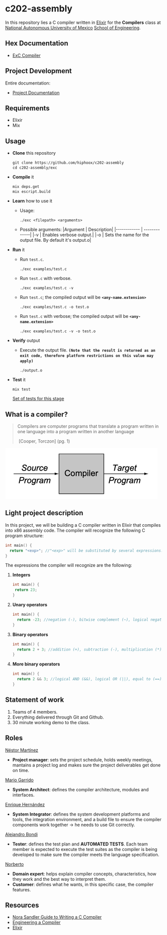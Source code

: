 # c202-assembly

In this repository lies a C compiler written in [Elixir](https://elixir-lang.org) for the **Compilers** class at [National Autonomous University of Mexico](https://www.topuniversities.com/universities/universidad-nacional-autonoma-de-mexico-unam/undergrad) [School of Engineering](http://www.fi-a.unam.mx). 

## Hex Documentation

- [ExC Compiler](https://hex.pm/packages/exc)

## Project Development

Entire documentation:

- [Project Documentation](https://github.com/hiphoox/c202-assembly/tree/master/docs)

## Requirements

- Elixir
- Mix

## Usage

- **Clone** this repository

  ```
  git clone https://github.com/hiphoox/c202-assembly
  cd c202-assembly/exc
  ```

- **Compile** it

  ```
  mix deps.get
  mix escript.build
  ```
- **Learn** how to use it
  - Usage:
    ```
    ./exc <filepath> <arguments>
    ```
  - Possible arguments:
    |Argument | Description|
    |------------ | -------------|
    |-v | Enables verbose output.|
    |-o <filename> | Sets the name for the output file. By default it's output.o|
  
- **Run** it
    
  - Run ```test.c```.

    ```
    ./exc examples/test.c 
    ```

  - Run ```test.c``` with verbose. 

    ```
    ./exc examples/test.c -v
    ```

  - Run ```test.c```; the compiled output will be **```<any-name.extension>```**

    ```
    ./exc examples/test.c -o test.o
    ```

  - Run ```test.c``` with verbose; the compiled output will be **```<any-name.extension>```**

    ```
    ./exc examples/test.c -v -o test.o
    ```

- **Verify** output

  - Execute the output file. **```(Note that the result is returned as an exit code, therefore platform restrictions on this value may apply)```**

    ```
    ./output.o
    ```
- **Test** it 

  ```
  mix test
  ```

  [Set of tests for this stage](https://github.com/hiphoox/c202-assembly/tree/master/docs/testing_integration/Stage_1)

## What is a compiler?

> Compilers are computer programs that translate a program written in one language into a program written in another language
>
> ​	[Cooper, Torczon] (pg. 1)

![compiler](./images/compiler.png)



## Light project description

In this project, we will be building a C compiler written in Elixir that compiles into x86 assembly code. The compiler will recognize the following C program structure:

```c
int main() {
  return "<exp>"; //"<exp>" will be substituted by several expressions.
}
```

The expressions the compiler will recognize are the following: 

1. **Integers**

   ```c
   int main() {
   	return 23;
   }
   ```

2. **Unary operators**

   ```c
   int main() {
     return -23; //negation (-), bitwise complement (~), logical negation (!)
   }
   ```

3. **Binary operators**

   ```c
   int main() {
     return 2 + 3; //addition (+), subtraction (-), multiplication (*), division (/)
   }
   ```

4. **More binary operators**

   ```c
   int main() {
     return 2 && 3; //logical AND (&&), logical OR (||), equal to (==), not equal to (!=), less than (<), less than or equal to (<=), greater than (>), greater than or equal to (>=)
   }
   ```

## Statement of work

1. Teams of 4 members.
2. Everything delivered through Git and Github.
3. 30 minute working demo to the class. 

## Roles

[Néstor Martínez](https://github.com/nestorivanmoi)

- **Project manager**: sets the project schedule, holds weekly meetings, mantains a project log and makes sure the project deliverables get done on time. 

[Mario Garrido](https://github.com/mgczacki)

- **System Architect**: defines the compiler architecture, modules and interfaces. 

[Enrique Hernández](https://github.com/RickyZoneZero)

- **System Integrator**: defines the system development platforms and tools, the integration environment, and a build file to ensure the compiler components work together -> he needs to use Git correctly. 

[Alejandro Bondi](https://github.com/bondi7)

- **Tester**: defines the test plan and **AUTOMATED TESTS**. Each team member is expected to execute the test suites as the compiler is being developed to make sure the compiler meets the language specification. 

[Norberto](https://github.com/hiphoox)

- **Domain expert**: helps explain compiler concepts, characteristics, how they work and the best way to interpret them. 
- **Customer**: defines what he wants, in this specific case, the compiler features. 

## Resources

- [Nora Sandler Guide to Writing a C Compiler](https://norasandler.com)
- [Engineering a Compiler](https://www.amazon.com/Engineering-Compiler-Keith-Cooper/dp/012088478X)
- [Elixir](https://elixir-lang.org)
